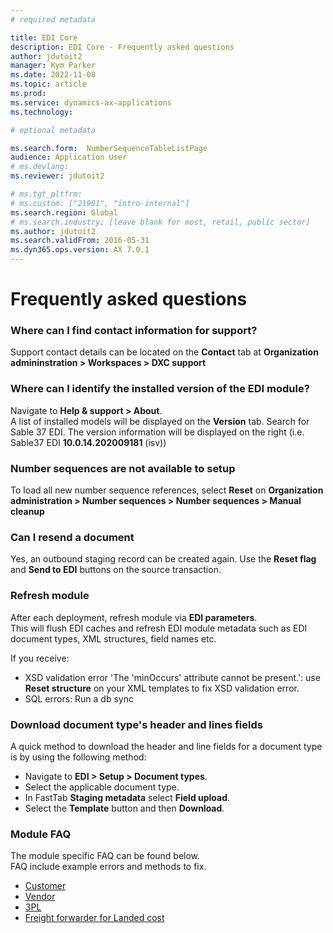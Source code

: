 ```yaml
---
# required metadata

title: EDI Core
description: EDI Core - Frequently asked questions
author: jdutoit2
manager: Kym Parker
ms.date: 2022-11-08
ms.topic: article
ms.prod: 
ms.service: dynamics-ax-applications
ms.technology: 

# optional metadata

ms.search.form:  NumberSequenceTableListPage
audience: Application User
# ms.devlang: 
ms.reviewer: jdutoit2

# ms.tgt_pltfrm: 
# ms.custom: ["21901", "intro-internal"]
ms.search.region: Global
# ms.search.industry: [leave blank for most, retail, public sector]
ms.author: jdutoit2
ms.search.validFrom: 2016-05-31
ms.dyn365.ops.version: AX 7.0.1
---
```


# Frequently asked questions

### Where can I find contact information for support?
Support contact details can be located on the **Contact** tab at **Organization admininstration > Workspaces > DXC support**

### Where can I identify the installed version of the EDI module?
Navigate to **Help & support > About**.  <br>
A list of installed models will be displayed on the **Version** tab.  Search for Sable 37 EDI. The version information will be displayed on the right (i.e. Sable37 EDI **10.0.14.202009181** (isv))
  
### Number sequences are not available to setup
To load all new number sequence references, select **Reset** on **Organization administration > Number sequences > Number sequences > Manual cleanup**

### Can I resend a document
Yes, an outbound staging record can be created again. Use the **Reset flag** and **Send to EDI** buttons on the source transaction.

### Refresh module
After each deployment, refresh module via **EDI parameters**. <br>
This will flush EDI caches and refresh EDI module metadata such as EDI document types, XML structures, field names etc. 

If you receive:
- XSD validation error 'The 'minOccurs' attribute cannot be present.': use **Reset structure** on your XML templates to fix XSD validation error.
- SQL errors: Run a db sync

### Download document type's header and lines fields
A quick method to download the header and line fields for a document type is by using the following method: <br>
- Navigate to **EDI > Setup > Document types**. 
- Select the applicable document type.
- In FastTab **Staging metadata** select **Field upload**.
- Select the **Template** button and then **Download**.

### Module FAQ
The module specific FAQ can be found below. <br>
FAQ include example errors and methods to fix.

- [Customer](CUSTOMER/INTRODUCTION/FAQ.md)
- [Vendor](VENDOR/INTRODUCTION/FAQ.md)
- [3PL](3PL/INTRODUCTION/FAQ.md)
- [Freight forwarder for Landed cost](FREIGHT-FORWARDER/INTRODUCTION/FAQ.md)
